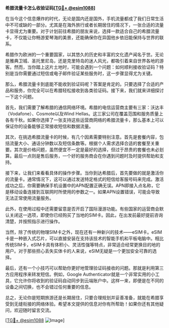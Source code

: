 **希腊流量卡怎么收验证码[[TG💪+ @esim1088](https://t.me/s/esim1088)]**

在当今这个信息爆炸的时代，无论是国内还是国外，手机流量都成了我们日常生活中不可或缺的一部分。尤其是在海外旅行或者长期居住的情况下，一张合适的流量卡显得尤为重要。对于计划前往希腊的朋友来说，选择一款适合自己的希腊流量卡，不仅能让你畅游爱琴海的美景，还能确保你在异国他乡依旧能保持与世界的联系。

希腊作为欧洲的一个重要国家，以其悠久的历史和丰富的文化遗产闻名于世。无论是雅典卫城、圣托里尼岛，还是克里特岛的迷人风光，都吸引着来自世界各地的游客。然而，当你踏上这片土地时，可能会遇到一个问题：如何顺利接收验证码？特别是当你需要通过短信或电子邮件验证某些服务时，这一步骤显得尤为关键。

那么，希腊流量卡到底能不能收到验证码呢？答案是肯定的。只要选择了合适的产品和服务，你完全可以在希腊轻松接收到各类验证码。接下来，我们就来详细探讨一下这个问题。

首先，我们需要了解希腊的通信网络环境。希腊的电信运营商主要有三家：沃达丰（Vodafone）、Cosmote以及Wind Hellas。这三家公司在覆盖范围和服务质量上各有千秋。如果你选择了一张支持这些运营商网络的希腊流量卡，那么基本上可以保证你的设备能够正常接收短信和数据流量。

其次，在挑选希腊流量卡的时候，有几个因素需要特别注意。首先是套餐内容，包括流量大小、通话分钟数以及短信条数等。根据个人需求选择合适的套餐至关重要。其次是价格问题，虽然便宜不一定是最好的选择，但过于昂贵的套餐也未必划算。最后一点则是售后服务，一个好的服务商会在你遇到问题时及时提供帮助和支持。

接下来，让我们来看看具体的操作步骤。当你到达希腊后，首先要做的就是激活你的流量卡。通常情况下，这可以通过发送特定格式的短信给客服号码来完成。激活成功之后，你需要确保手机设置中的APN配置正确无误。APN即接入点名称，它是移动设备连接到互联网时所使用的参数之一。如果APN设置错误，可能会导致无法正常使用流量服务。

此外，在使用过程中还需要留意是否开启了国际漫游功能。有些国家的运营商会默认关闭这一选项，即使你已经购买了当地的SIM卡。因此，在出发前最好提前咨询清楚，并按照指示进行操作。

当然，除了传统的物理SIM卡之外，现在还有一种新兴的技术——eSIM卡。eSIM卡是一种嵌入式芯片，可以直接安装在支持该技术的智能手机和平板电脑中。相比传统SIM卡，eSIM卡具有体积小、灵活性强等特点，非常适合经常更换目的地的用户。对于那些担心丢失实体卡的人来说，eSIM无疑是一个更加安全可靠的选择。

最后，还有一个小技巧可以帮助你更好地管理验证码接收的问题。那就是利用第三方应用程序来转发短信。例如，Google Authenticator就是一个非常实用的小工具，它允许你将收到的验证码自动同步到云端账户中。这样一来，即便是在不同的设备之间切换，也不会错过任何重要的信息。

总之，无论你是短期旅游还是长期居住，只要合理规划并妥善准备，就能在希腊享受到无缝衔接的网络体验。希望本文提供的信息对你有所帮助！如果你还有其他疑问，欢迎随时留言交流。

[[TG💪+ @esim1088](https://t.me/s/esim1088) ![Image](https://i.postimg.cc/4NQfJmqS/Snipaste-2025-05-13-00-14-12.png)]